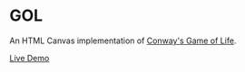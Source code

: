 GOL
===

An HTML Canvas implementation of [Conway's Game of Life](http://en.wikipedia.org/wiki/Conway's_Game_of_Life).

[Live Demo](http://nuterian.github.com/GOL/)